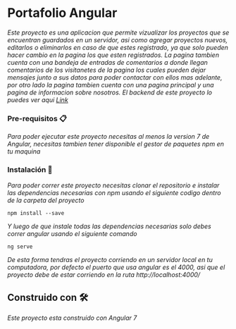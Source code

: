 # Portafolio Angular

_Este proyecto es una aplicacion que permite vizualizar los proyectos que se encuentran guardados en un servidor, asi como agregar proyectos nuevos, editarlos o eliminarlos en caso de que estes registrado, ya que solo pueden hacer cambio en la pagina los que esten registrados. La pagina tambien cuenta con una bandeja de entradas de comentarios a donde llegan comentarios de los visitanetes de la pagina los cuales pueden dejar mensajes junto a sus datos para poder contactar con ellos mas adelante, por otro lado la pagina tambien cuenta con una pagina principal y una pagina de informacion sobre nosotros. El backend de este proyecto lo puedes ver aqui [Link](https://github.com/Franklingp/portafolioBackend)_

### Pre-requisitos 📋

_Para poder ejecutar este proyecto necesitas al menos la version 7 de Angular, necesitas tambien tener disponible el gestor de paquetes npm en tu maquina_

### Instalación 🔧

_Para poder correr este proyecto necesitas clonar el repositorio e instalar las dependencias necesarias con npm usando el siguiente codigo dentro de la carpeta del proyecto_

```
npm install --save
```

_Y luego de que instale todas las dependencias necesarias solo debes correr angular usando el siguiente comando_

```
ng serve
```

_De esta forma tendras el proyecto corriendo en un servidor local en tu computadora, por defecto el puerto que usa angular es el 4000, asi que el proyecto debe de estar corriendo en la ruta http://localhost:4000/_

## Construido con 🛠️

_Este proyecto esta construido con Angular 7_
